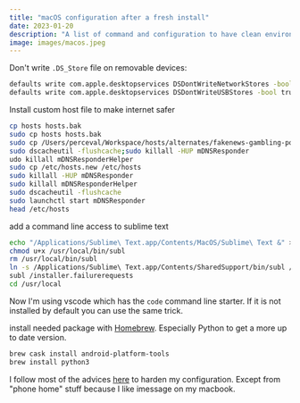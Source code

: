 ```yaml
---
title: "macOS configuration after a fresh install"
date: 2023-01-20
description: "A list of command and configuration to have clean environment under macOS"
image: images/macos.jpeg
---
```


Don't write `.DS_Store` file on removable devices: 
```bash
defaults write com.apple.desktopservices DSDontWriteNetworkStores -bool true\
defaults write com.apple.desktopservices DSDontWriteUSBStores -bool true\
```

Install custom host file to make internet safer
```bash
cp hosts hosts.bak
sudo cp hosts hosts.bak
sudo cp /Users/perceval/Workspace/hosts/alternates/fakenews-gambling-porn/hosts /etc/hosts
sudo dscacheutil -flushcache;sudo killall -HUP mDNSResponder
udo killall mDNSResponderHelper
sudo cp /etc/hosts.new /etc/hosts
sudo killall -HUP mDNSResponder
sudo killall mDNSResponderHelper
sudo dscacheutil -flushcache
sudo launchctl start mDNSResponder
head /etc/hosts
```

add a command line access to sublime text
```bash
echo "/Applications/Sublime\ Text.app/Contents/MacOS/Sublime\ Text &" > /usr/local/bin/subl
chmod u+x /usr/local/bin/subl
rm /usr/local/bin/subl
ln -s /Applications/Sublime\ Text.app/Contents/SharedSupport/bin/subl /usr/local/bin/subl
subl /installer.failurerequests
cd /usr/local
```
Now I'm using vscode which has the `code` command line starter. If it is not installed by default you can use the same trick.

install needed package with [Homebrew](https://brew.sh/). Especially Python to get a more up to date version.
```bash
brew cask install android-platform-tools
brew install python3
```

I follow most of the advices [here](https://github.com/drduh/macOS-Security-and-Privacy-Guide) to harden my configuration. Except from "phone home" stuff because I like imessage on my macbook.
